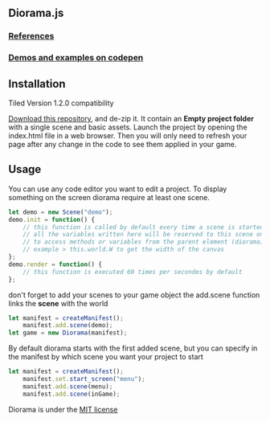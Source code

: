 ## Diorama.js

### [References](https://gtibo.github.io/doc_dio/references)

### [Demos and examples on codepen](https://codepen.io/collection/AevkWM/#)

## Installation

Tiled Version 1.2.0 compatibility

[Download this repository](https://github.com/gtibo/diorama/archive/master.zip), and de-zip it. It contain an **Empty project folder** with a single scene and basic assets.
Launch the project by opening the index.html file in a web browser. Then you will only need to refresh your page after any change in the code to see them applied in your game.

## Usage
You can use any code editor you want to edit a project.
To display something on the screen diorama require at least one scene.
```javascript
let demo = new Scene("demo");
demo.init = function() {
	// this function is called by default every time a scene is started
	// all the variables written here will be reserved to this scene only
	// to access methods or variables from the parent element (diorama) use "this.world"
	// example > this.world.W to get the width of the canvas
};
demo.render = function() {
	// this function is executed 60 times per secondes by default
};
```
don't forget to add your scenes to your game object
the add.scene function links the **scene** with the world
```javascript
let manifest = createManifest();
    manifest.add.scene(demo);
let game = new Diorama(manifest);
```
By default diorama starts with the first added scene, but you can specify in the manifest by which scene you want your project to start
```javascript
let manifest = createManifest();
    manifest.set.start_screen("menu");
	manifest.add.scene(menu);
	manifest.add.scene(inGame);
```
Diorama is under the [MIT license](https://opensource.org/licenses/MIT)
